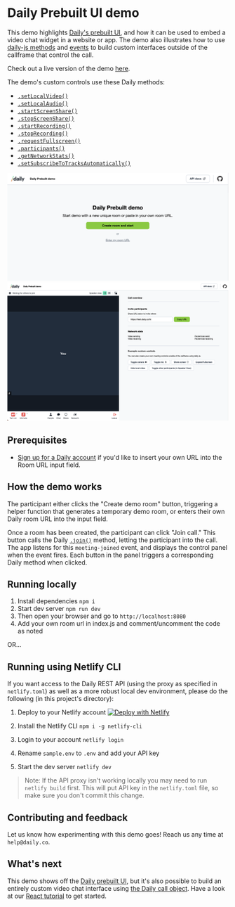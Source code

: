 # Daily Prebuilt UI demo

This demo highlights [Daily's prebuilt UI](https://www.daily.co/blog/prebuilt-ui/), and how it can be used to embed a video chat widget in a website or app. The demo also illustrates how to use [daily-js methods](https://docs.daily.co/reference#instance-methods) and [events](https://docs.daily.co/reference#events) to build custom interfaces outside of the callframe that control the call.

Check out a live version of the demo [here](https://prebuilt-ui.netlify.app/).

The demo's custom controls use these Daily methods:

- [`.setLocalVideo()`](https://docs.daily.co/reference#%EF%B8%8F-setlocalvideo)
- [`.setLocalAudio()`](https://docs.daily.co/reference#%EF%B8%8F-setlocalaudio)
- [`.startScreenShare()`](https://docs.daily.co/reference#%EF%B8%8F-startscreenshare)
- [`.stopScreenShare()`](https://docs.daily.co/reference#%EF%B8%8F-stopscreenshare)
- [`.startRecording()`](https://docs.daily.co/reference#%EF%B8%8F-startrecording)
- [`.stopRecording()`](https://docs.daily.co/reference#%EF%B8%8F-stoprecording)
- [`.requestFullscreen()`](https://docs.daily.co/reference#requestfullscreen)
- [`.participants()`](https://docs.daily.co/reference#%EF%B8%8F-participants)
- [`.getNetworkStats()`](https://docs.daily.co/reference#%EF%B8%8F-getnetworkstats)
- [`.setSubscribeToTracksAutomatically()`](https://docs.daily.co/reference#%EF%B8%8F-setsubscribetotracksautomatically)

![homescreen](./assets/homescreen.png)
![call ui](./assets/call_ui.png)

## Prerequisites

- [Sign up for a Daily account](https://dashboard.daily.co/signup) if you'd like to insert your own URL into the Room URL input field.

## How the demo works

The participant either clicks the "Create demo room" button, triggering a helper function that generates a temporary demo room, or enters their own Daily room URL into the input field.

Once a room has been created, the participant can click "Join call." This button calls the Daily [`.join()`](https://docs.daily.co/reference#%EF%B8%8F-join) method, letting the participant into the call. The app listens for this `meeting-joined` event, and displays the control panel when the event fires. Each button in the panel triggers a corresponding Daily method when clicked.

## Running locally

1. Install dependencies `npm i`
2. Start dev server `npm run dev`
3. Then open your browser and go to `http://localhost:8080`
4. Add your own room url in index.js and comment/uncomment the code as noted

OR...

## Running using Netlify CLI

If you want access to the Daily REST API (using the proxy as specified in `netlify.toml`) as well as a more robust local dev environment, please do the following (in this project's directory):

1. Deploy to your Netlify account
   [![Deploy with Netlify](https://www.netlify.com/img/deploy/button.svg)](https://app.netlify.com/start/deploy?repository=https://github.com/daily-demos/prebuilt-ui)

2. Install the Netlify CLI `npm i -g netlify-cli`
3. Login to your account `netlify login`
4. Rename `sample.env` to `.env` and add your API key
5. Start the dev server `netlify dev`

> Note: If the API proxy isn't working locally you may need to run `netlify build` first. This will put API key in the `netlify.toml` file, so make sure you don't commit this change.

## Contributing and feedback

Let us know how experimenting with this demo goes! Reach us any time at `help@daily.co`.

## What's next

This demo shows off the [Daily prebuilt UI](https://www.daily.co/blog/prebuilt-ui/), but it's also possible to build an entirely custom video chat interface using [the Daily call object](https://docs.daily.co/docs/build-a-custom-video-chat-interface). Have a look at our [React tutorial](https://www.daily.co/blog/building-a-custom-video-chat-app-with-react/) to get started.
